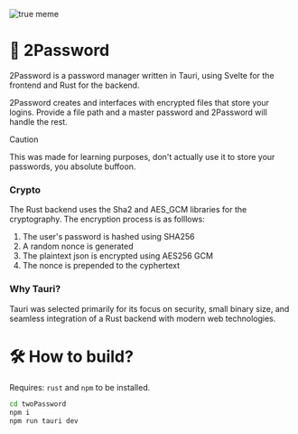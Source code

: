 ![true meme](https://i.imgflip.com/9xio6d.jpg)

# 🔐 2Password

2Password is a password manager written in Tauri, using Svelte for the frontend and Rust for the backend.

2Password creates and interfaces with encrypted files that store your logins. Provide a file path and a master password and 2Password will handle the rest.

> [!CAUTION]
> This was made for learning purposes, don't actually use it to store your passwords, you absolute buffoon.

### Crypto

The Rust backend uses the Sha2 and AES_GCM libraries for the cryptography.
The encryption process is as folllows:

1. The user's password is hashed using SHA256
2. A random nonce is generated
3. The plaintext json is encrypted using AES256 GCM
4. The nonce is prepended to the cyphertext

### Why Tauri?

Tauri was selected primarily for its focus on security, small binary size, and seamless integration of a Rust backend with modern web technologies.

# 🛠 How to build?

Requires: `rust` and `npm` to be installed.

```bash
cd twoPassword
npm i
npm run tauri dev
```
